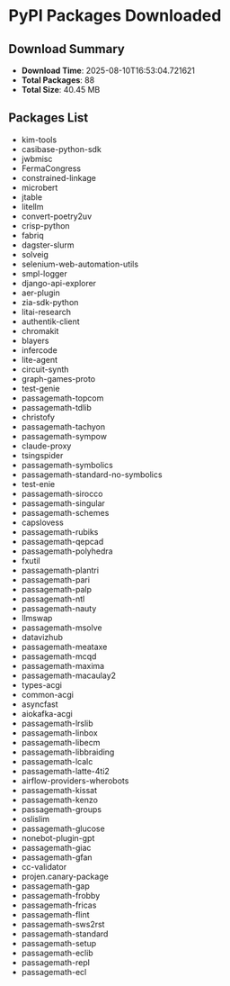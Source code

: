 # PyPI Packages Downloaded

## Download Summary
- **Download Time**: 2025-08-10T16:53:04.721621
- **Total Packages**: 88
- **Total Size**: 40.45 MB

## Packages List
- kim-tools
- casibase-python-sdk
- jwbmisc
- FermaCongress
- constrained-linkage
- microbert
- jtable
- litellm
- convert-poetry2uv
- crisp-python
- fabriq
- dagster-slurm
- solveig
- selenium-web-automation-utils
- smpl-logger
- django-api-explorer
- aer-plugin
- zia-sdk-python
- litai-research
- authentik-client
- chromakit
- blayers
- infercode
- lite-agent
- circuit-synth
- graph-games-proto
- test-genie
- passagemath-topcom
- passagemath-tdlib
- christofy
- passagemath-tachyon
- passagemath-sympow
- claude-proxy
- tsingspider
- passagemath-symbolics
- passagemath-standard-no-symbolics
- test-enie
- passagemath-sirocco
- passagemath-singular
- passagemath-schemes
- capslovess
- passagemath-rubiks
- passagemath-qepcad
- passagemath-polyhedra
- fxutil
- passagemath-plantri
- passagemath-pari
- passagemath-palp
- passagemath-ntl
- passagemath-nauty
- llmswap
- passagemath-msolve
- datavizhub
- passagemath-meataxe
- passagemath-mcqd
- passagemath-maxima
- passagemath-macaulay2
- types-acgi
- common-acgi
- asyncfast
- aiokafka-acgi
- passagemath-lrslib
- passagemath-linbox
- passagemath-libecm
- passagemath-libbraiding
- passagemath-lcalc
- passagemath-latte-4ti2
- airflow-providers-wherobots
- passagemath-kissat
- passagemath-kenzo
- passagemath-groups
- oslislim
- passagemath-glucose
- nonebot-plugin-gpt
- passagemath-giac
- passagemath-gfan
- cc-validator
- projen.canary-package
- passagemath-gap
- passagemath-frobby
- passagemath-fricas
- passagemath-flint
- passagemath-sws2rst
- passagemath-standard
- passagemath-setup
- passagemath-eclib
- passagemath-repl
- passagemath-ecl
